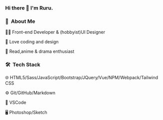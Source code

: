 ### Hi there 👋 I'm Ruru.

<h3> 👩‍ &nbsp;About Me </h3>

👩‍💻   Front-end Developer & (hobbyist)UI Designer

🙌  Love coding and design

📙  Read,anime & drama enthusiast



<h3> 🛠 &nbsp;Tech Stack </h3>

🌐  HTML5/Sass/JavaScript/Bootstrap/JQuery/Vue/NPM/Webpack/Tailwind CSS

⚙️  Git/GitHub/Markdown

🔧  VSCode

🖥  Photoshop/Sketch

